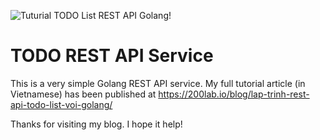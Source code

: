 ![Tuturial TODO List REST API Golang](https://200lab-blog.imgix.net/2022/05/backend_golang-03.jpg?auto=format,compress&w=1000)!

# TODO REST API Service

This is a very simple Golang REST API service. My full tutorial article (in Vietnamese) has been published at https://200lab.io/blog/lap-trinh-rest-api-todo-list-voi-golang/

Thanks for visiting my blog. I hope it help!
